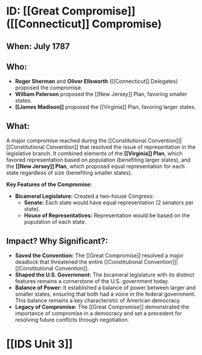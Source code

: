 # ID: [[Great Compromise]] ([[Connecticut]] Compromise)
## When: July 1787 
## Who: 
* **Roger Sherman** and **Oliver Ellsworth** ([[Connecticut]] Delegates) proposed the compromise.
* **William Paterson** proposed the [[New Jersey]] Plan, favoring smaller states.
* **[[James Madison]]** proposed the [[Virginia]] Plan, favoring larger states.

## What:
A major compromise reached during the [[Constitutional Convention]]|[[Constitutional Convention]] that resolved the issue of representation in the legislative branch. It combined elements of the **[[Virginia]] Plan**, which favored representation based on population (benefiting larger states), and the **[[New Jersey]] Plan**, which proposed equal representation for each state regardless of size (benefiting smaller states).

**Key Features of the Compromise:**

* **Bicameral Legislature:**  Created a two-house Congress:
    * **Senate:** Each state would have equal representation (2 senators per state).
    * **House of Representatives:** Representation would be based on the population of each state. 

## Impact? Why Significant?: 
* **Saved the Convention:** The [[Great Compromise]] resolved a major deadlock that threatened the entire [[Constitutional Convention]]|[[Constitutional Convention]].
* **Shaped the U.S. Government:**  The bicameral legislature with its distinct features remains a cornerstone of the U.S. government today. 
* **Balance of Power:** It established a balance of power between larger and smaller states, ensuring that both had a voice in the federal government. This balance remains a key characteristic of American democracy. 
* **Legacy of Compromise:** The [[Great Compromise]] demonstrated the importance of compromise in a democracy and set a precedent for resolving future conflicts through negotiation. 

# [[IDS Unit 3]]